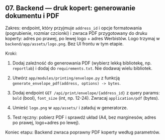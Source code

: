 ## 07. Backend — druk kopert: generowanie dokumentu i PDF

Zakres: endpoint, który przyjmuje `address_id` i opcje formatowania (pogrubienie, rozmiar czcionki) i zwraca PDF przygotowany do druku koperty: adres po prawej, po lewej logo + adres Werbistów. Logo trzymaj w `backend/app/assets/logo.png`. Bez UI frontu w tym etapie.

Kroki:
1) Dodaj zależność do generowania PDF (wybierz lekką bibliotekę, np. `reportlab`) i dodaj do `requirements.txt`. Nie dodawaj wielu bibliotek.

2) Utwórz `app/modules/printing/envelope.py` z funkcją `generate_envelope_pdf(address, options) -> bytes`.

3) Dodaj endpoint `GET /api/print/envelope/{address_id}` z query params: `bold` (bool), `font_size` (int, np. 12-24). Zwracaj `application/pdf` (bytes).

4) Umieść `logo.png` w `app/assets/` i załaduj w generatorze.

5) Test ręczny: pobierz PDF i sprawdź układ (A4, bez marginesów, adres po prawej, logo+adres po lewej).

Koniec etapu: Backend zwraca poprawny PDF koperty według parametrów.


